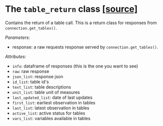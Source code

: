 # The `table_return` class     [[source]](https://github.com/Kristianuruplarsen/PyDST/blob/master/PyDST/connection/connection.py)
Contains the return of a table call. This is a return class for responses from `connection.get_tables()`.

_Parameters:_
* response: a raw requests response served by `connection.get_tables()`.

_Attributes:_
* `info`: dataframe of responses (this is the one you want to see)
* `raw`: raw response
* `json_list`: response json
* `id_list`: table id's
* `text_list`: table descriptions
* `unit_list`: table unit of measures
* `last_updated_list`: date of last updates
* `first_list`: earliest observation in tables
* `last_list`: latest observation in tables
* `active_list`: active status for tables
* `vars_list`: variables available in tables
